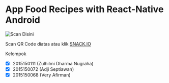 # App Food Recipes with React-Native Android
![Scan Disini](https://github.com/hilmysekali/food-recipes-react-native/blob/master/qr.png)

Scan QR Code diatas atau klik [SNACK.IO](https://snack.expo.io/@hilmysekali/food-recipes)

Kelompok
- [x] 2015150111 (Zulhilmi Dharma Nugraha)
- [x] 2015150072 (Adji Septiawan)
- [x] 2015150068 (Very Afirman)
